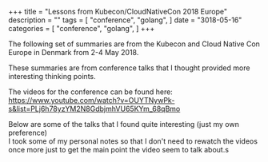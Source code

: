 +++
title = "Lessons from Kubecon/CloudNativeCon 2018 Europe"
description = ""
tags = [
    "conference",
    "golang",
]
date = "3018-05-16"
categories = [
    "conference",
    "golang",
]
+++

The following set of summaries are from the Kubecon and Cloud Native Con Europe in Denmark from 2-4 May 2018. 

These summaries are from conference talks that I thought provided more interesting thinking points.

The videos for the conference can be found here:  
https://www.youtube.com/watch?v=OUYTNywPk-s&list=PLj6h78yzYM2N8GdbjmhVU65KYm_68qBmo  

Below are some of the talks that I found quite interesting (just my own preference)  
I took some of my personal notes so that I don't need to rewatch the videos once more just to get the main point the video seem to talk about.s
